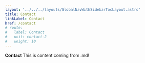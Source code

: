 ```yaml
---
layout: '../../../layouts/GlobalNavWithSidebarTocLayout.astro'
title: Contact
linkLabel: Contact
href: /contact
# route:
#   label: Contact
#   unit: contact-2
#   weight: 10
---
```


**Contact**
This is content coming from .md!
